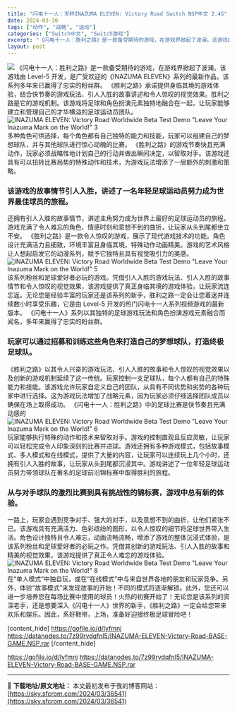 ```yaml
---
title: "闪电十一人：天秤INAZUMA ELEVEN: Victory Road Switch NSP中文 2.4G"
date: 2024-03-30
tags: ["动作", "战略", "运动"]
categories: ["Switch中文", "Switch游戏"]
excerpt: "《闪电十一人：胜利之路》是一款备受期待的游戏，在游戏界掀起了波澜。该游戏由 Level-5 开发，是广受欢迎的《INAZUMA ELEVEN》系列的最新作品，该系列多年来已赢得了忠实的粉丝群。 《胜利之路》承诺提供身临其境的游戏体验，结合快节奏的游戏玩法、引人入胜的故事讲述和令人惊叹的视觉效果。胜利&hellip;"
layout: post
---
```


<img class="aligncenter" src="https://sky.sfcrom.com/wp-content/uploads/2024/03/20240330163532-934d1.jpeg" />
《闪电十一人：胜利之路》是一款备受期待的游戏，在游戏界掀起了波澜。该游戏由 Level-5 开发，是广受欢迎的《INAZUMA ELEVEN》系列的最新作品，该系列多年来已赢得了忠实的粉丝群。 《胜利之路》承诺提供身临其境的游戏体验，结合快节奏的游戏玩法、引人入胜的故事讲述和令人惊叹的视觉效果。胜利之路是它的游戏机制。该游戏将足球和角色扮演元素独特地融合在一起，让玩家能够建立和管理自己的才华横溢的足球运动员团队。
<img src="https://sky.sfcrom.com/wp-content/uploads/2024/03/20240330163535-9eeb5.jpeg" alt="INAZUMA ELEVEN: Victory Road Worldwide Beta Test Demo &quot;Leave Your Inazuma Mark on the World!&quot; 3" />
多种角色可供选择，每个角色都有自己独特的能力和技能，玩家可以组建自己的梦想球队，并与其他球队进行惊心动魄的比赛。 《胜利之路》的游戏节奏快且充满动作，玩家必须战略性地计划自己的行动并做出瞬间决定，以智取对手。该游戏还具有可以扭转比赛局势的特殊动作和技术，为游戏玩法增添了一层额外的刺激和策略。
<h3>该游戏的故事情节引人入胜，讲述了一名年轻足球运动员努力成为世界最佳球员的旅程。</h3>
还拥有引人入胜的故事情节，讲述主角努力成为世界上最好的足球运动员的旅程。游戏充满了令人难忘的角色、情感时刻和意想不到的曲折，让玩家从头到尾都坐立不安。 《胜利之路》是一款令人惊叹的游戏，展示了现代游戏技术的功能。角色设计充满活力且细致，环境丰富且身临其境，特殊动作动画精美。游戏的艺术风格让人想起启发它的动漫系列，赋予它独特且具有视觉吸引力的美感。
<img src="https://sky.sfcrom.com/wp-content/uploads/2024/03/20240330163541-2899b.jpeg" alt="INAZUMA ELEVEN: Victory Road Worldwide Beta Test Demo &quot;Leave Your Inazuma Mark on the World!&quot; 5" />
该系列粉丝和足球爱好者必玩的游戏。凭借引人入胜的游戏玩法、引人入胜的故事情节和令人惊叹的视觉效果，该游戏提供了真正身临其境的游戏体验，让玩家流连忘返。无论您是经验丰富的玩家还是该系列的新手，胜利之路一定会让您着迷并连续数小时享受乐趣，它是由 Level-5 开发的热门闪电十一人系列视频游戏的最新版本。 《闪电十一人》系列以其独特的足球游戏玩法和角色扮演游戏元素融合而闻名，多年来赢得了忠实的粉丝群。
<h3>玩家可以通过招募和训练这些角色来打造自己的梦想球队，打造终极足球队。</h3>
《胜利之路》以其令人兴奋的游戏玩法、引人入胜的故事和令人惊叹的视觉效果以及创新的游戏机制延续了这一传统。玩家控制一支足球队，每个人都有自己的特殊能力和技能。该游戏允许玩家自定义自己的团队，从具有不同优势和劣势的各种玩家中进行选择。这为游戏玩法增加了战略元素，因为玩家必须仔细选择团队成员以确保在场上取得成功。 《闪电十一人：胜利之路》中的足球比赛是快节奏且充满动感的
<img src="https://sky.sfcrom.com/wp-content/uploads/2024/03/20240330163543-622ce.jpeg" alt="INAZUMA ELEVEN: Victory Road Worldwide Beta Test Demo &quot;Leave Your Inazuma Mark on the World!&quot; 6" />
玩家能够执行特殊的动作和技术来智取对手。游戏的控制直观且反应灵敏，让玩家可以轻松完成令人印象深刻的比赛并进球。游戏还拥有多种游戏模式，包括故事模式、多人模式和在线模式，提供了大量的内容，让玩家可以连续玩上几个小时，还拥有引人入胜的故事，让玩家从头到尾都沉浸其中。游戏讲述了一位年轻足球运动员努力带领球队在著名的足球前沿锦标赛中取得胜利的旅程。
<h3>从与对手球队的激烈比赛到具有挑战性的锦标赛，游戏中总有新的体验。</h3>
一路上，玩家会遇到竞争对手、强大的对手，以及意想不到的曲折，让他们紧张不已。该游戏具有充满活力、色彩缤纷的图形，以令人惊叹的细节将足球世界带入生活。角色设计独特且令人难忘，动画流畅流畅，增添了游戏的整体沉浸式体验，是该系列粉丝和足球爱好者的必玩之作。凭借其创新的游戏玩法、引人入胜的故事和精美的视觉效果，该游戏提供了真正令人难忘的游戏体验。
<img src="https://sky.sfcrom.com/wp-content/uploads/2024/03/20240330163544-335e3.jpeg" alt="INAZUMA ELEVEN: Victory Road Worldwide Beta Test Demo &quot;Leave Your Inazuma Mark on the World!&quot; 8" />
在“单人模式”中独自玩，或在“在线模式”中与来自世界各地的朋友和玩家竞争。另外，体验“故事模式”来发现故事的开始！不同的模式将逐渐解锁。此外，您还可以进一步培养您在每场比赛中使用的球员！火热的初赛开始了！无论您是该系列的资深老手，还是想要深入《闪电十一人》世界的新手，《胜利之路》一定会给您带来欢乐和娱乐。因此，系好鞋带，上场，准备好迎接终极足球冒险吧！

[content_hide]
https://gofile.io/d/lyfmnj
https://datanodes.to/7z99rvdqfnl5/INAZUMA-ELEVEN-Victory-Road-BASE-GAME.NSP.rar
[/content_hide]

<!--wechatfans start-->
https://gofile.io/d/lyfmnj
https://datanodes.to/7z99rvdqfnl5/INAZUMA-ELEVEN-Victory-Road-BASE-GAME.NSP.rar
<!--wechatfans end-->

---
📖 **下载地址/原文地址：** 本文最初发布于我的博客网站：[https://sky.sfcrom.com/2024/03/36541](https://sky.sfcrom.com/2024/03/36541)
